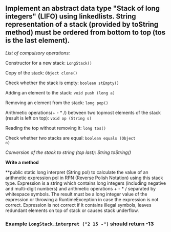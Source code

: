 ## Implement an abstract data type "Stack of long integers" (LIFO) using linkedlists. String representation of a stack (provided by toString method) must be ordered from bottom to top (tos is the last element). 

*List of compulsory operations:*

Constructor for a new stack:  <code>LongStack()</code>

Copy of the stack: <code>Object clone()</code>

Check whether the stack is empty: <code>boolean stEmpty()</code>

Adding an element to the stack: <code>void push (long a)</code>

Removing an element from the stack: <code>long pop()</code>

Arithmetic operations(+ - * /) between two
topmost elements of the stack (result is left on top): <code>void op (String s)</code>

Reading the top without removing it: <code>long tos()</code>

Check whether two stacks are equal: <code>boolean equals (Object o)</code>

*Conversion of the stack to string (top last): String toString()*

**Write a method**

**public static long interpret (String pol) 
to calculate the value of an arithmetic expression pol in RPN
(Reverse Polish Notation) using this stack type. 
Expression is a string which contains long integers (including negative and
multi-digit numbers) and arithmetic operations + - * / 
separated by whitespace symbols. The result must be a long integer value of 
the expression or throwing a RuntimeException in case the expression 
is not correct. Expression is not correct if it contains illegal symbols, 
leaves redundant elements on top of stack or causes stack underflow.

### Example <code>LongStack.interpret ("2 15 -")</code> should return -13
